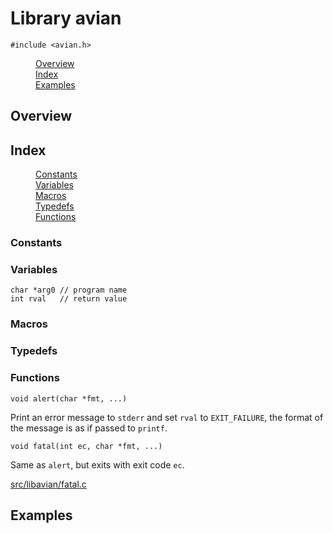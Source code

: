 # Library avian #

`#include <avian.h>`

<dl>
<dd><a href='Overview.md'>Overview</a></dd>
<dd><a href='Index.md'>Index</a></dd>
<dd><a href='Examples.md'>Examples</a></dd>
</dl>

## Overview ##

## Index ##

<dl>
<dd><a href='Constants.md'>Constants</a></dd>
<dd><a href='Variables.md'>Variables</a></dd>
<dd><a href='Macros.md'>Macros</a></dd>
<dd><a href='Typedefs.md'>Typedefs</a></dd>
<dd><a href='Functions.md'>Functions</a></dd>
</dl>

### Constants ###
### Variables ###
```
char *arg0 // program name
int rval   // return value
```
### Macros ###
### Typedefs ###
### Functions ###
```
void alert(char *fmt, ...)
```

Print an error message to `stderr` and set `rval` to `EXIT_FAILURE`,
the format of the message is as if passed to `printf`.

```
void fatal(int ec, char *fmt, ...)
```

Same as `alert`, but exits with exit code `ec`.

[src/libavian/fatal.c](https://code.google.com/p/avianos/source/browse/src/libavian/fatal.c)

## Examples ##
